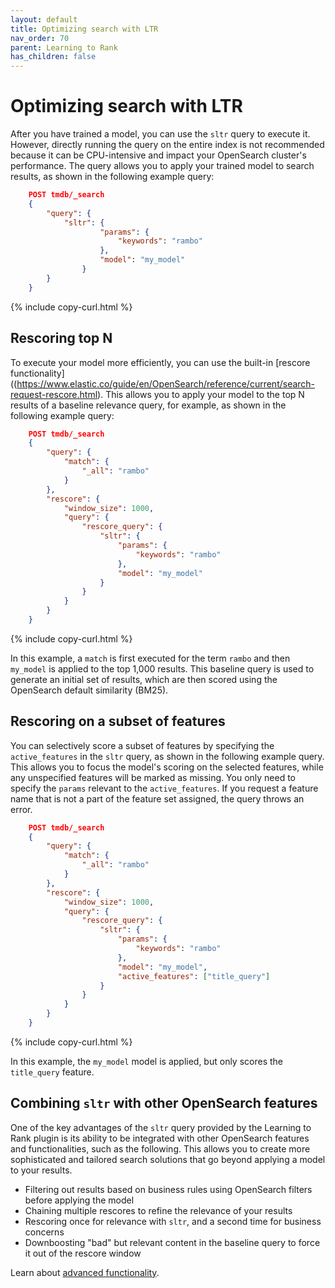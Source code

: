 ```yaml
---
layout: default
title: Optimizing search with LTR
nav_order: 70
parent: Learning to Rank
has_children: false
---
```


# Optimizing search with LTR

After you have trained a model, you can use the `sltr` query to execute it. However, directly running the query on the entire index is not recommended because it can be CPU-intensive and impact your OpenSearch cluster's performance. The query allows you to apply your trained model to search results, as shown in the following example query:

```json
    POST tmdb/_search
    {
        "query": {
            "sltr": {
                    "params": {
                        "keywords": "rambo"
                    },
                    "model": "my_model"
                }
        }
    }
```
{% include copy-curl.html %}

## Rescoring top N

To execute your model more efficiently, you can use the built-in [rescore functionality]((https://www.elastic.co/guide/en/OpenSearch/reference/current/search-request-rescore.html). This allows you to apply your model to the top N results of a baseline relevance query, for example, as shown in the following example query:

```json
    POST tmdb/_search
    {
        "query": {
            "match": {
                "_all": "rambo"
            }
        },
        "rescore": {
            "window_size": 1000,
            "query": {
                "rescore_query": {
                    "sltr": {
                        "params": {
                            "keywords": "rambo"
                        },
                        "model": "my_model"
                    }
                }
            }
        }
    }
```
{% include copy-curl.html %}

In this example, a `match` is first executed for the term `rambo` and then `my_model` is applied to the top 1,000 results. This baseline query is used to generate an initial set of results, which are then scored using the OpenSearch default similarity (BM25).

## Rescoring on a subset of features

You can selectively score a subset of features by specifying the `active_features` in the `sltr` query, as shown in the following example query. This allows you to focus the model's scoring on the selected features, while any unspecified features will be marked as missing. You only need to specify the `params` relevant to the `active_features`. If you request a feature name that is not a part of the feature set assigned, the query throws an error.

```json
    POST tmdb/_search
    {
        "query": {
            "match": {
                "_all": "rambo"
            }
        },
        "rescore": {
            "window_size": 1000,
            "query": {
                "rescore_query": {
                    "sltr": {
                        "params": {
                            "keywords": "rambo"
                        },
                        "model": "my_model",
                        "active_features": ["title_query"]
                    }
                }
            }
        }
    }
```
{% include copy-curl.html %}

In this example, the `my_model` model is applied, but only scores the `title_query` feature. 

## Combining `sltr` with other OpenSearch features

One of the key advantages of the `sltr` query provided by the Learning to Rank plugin is its ability to be integrated with other OpenSearch features and functionalities, such as the following. This allows you to create more sophisticated and tailored search solutions that go beyond applying a model to your results.

-   Filtering out results based on business rules using OpenSearch filters before applying the model
-   Chaining multiple rescores to refine the relevance of your results
-   Rescoring once for relevance with `sltr`, and a second time for business concerns
-   Downboosting "bad" but relevant content in the baseline query to force it out of the rescore window

Learn about [advanced functionality]({{site.url}}{{site.baseurl}}/search-plugins/ltr/advanced-functionality/).
